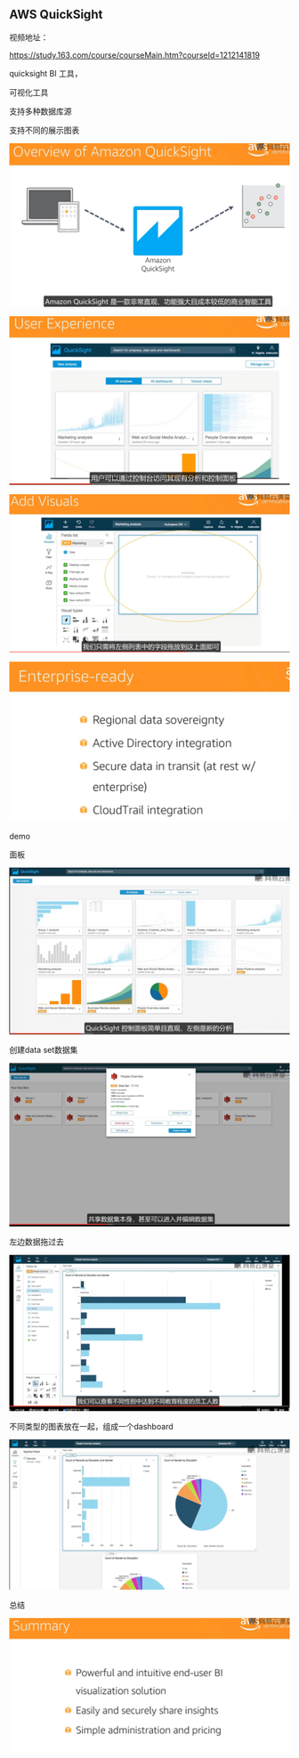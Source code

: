 ## AWS QuickSight

视频地址：

https://study.163.com/course/courseMain.htm?courseId=1212141819

quicksight BI 工具，

可视化工具

支持多种数据库源

支持不同的展示图表

![image-20211215222801692](_assets/AWS%20QuickSight/image-20211215222801692.png)

![image-20211215223303297](_assets/AWS%20QuickSight/image-20211215223303297.png)



![image-20211215223458124](_assets/AWS%20QuickSight/image-20211215223458124.png)



















![image-20211215223703698](_assets/AWS%20QuickSight/image-20211215223703698.png)





demo

面板



![image-20211215223800610](_assets/AWS%20QuickSight/image-20211215223800610.png)



创建data set数据集



![image-20211215223833286](_assets/AWS%20QuickSight/image-20211215223833286.png)



左边数据拖过去



![image-20211215224030416](_assets/AWS%20QuickSight/image-20211215224030416.png)



不同类型的图表放在一起，组成一个dashboard



![image-20211215224329873](_assets/AWS%20QuickSight/image-20211215224329873.png)







总结

![image-20211215224924583](_assets/AWS%20QuickSight/image-20211215224924583.png)






















